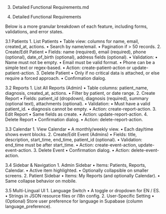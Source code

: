 3. Detailed Functional Requirements.md

3. Detailed Functional Requirements

Below is a more granular breakdown of each feature, including forms, validations, and error states.

3.1 Patients
	1.	List Patients
	•	Table view: columns for name, email, created_at, actions.
	•	Search by name/email.
	•	Pagination if > 50 records.
	2.	Create/Edit Patient
	•	Fields: name (required), email (required), phone (optional), date_of_birth (optional), address fields (optional).
	•	Validation:
	•	Name must not be empty.
	•	Email must be valid format.
	•	Phone can be a simple text or regex-based.
	•	Action: create-patient-action or update-patient-action.
	3.	Delete Patient
	•	Only if no critical data is attached, or else require a forced approach.
	•	Confirmation dialog.

3.2 Reports
	1.	List All Reports (Admin)
	•	Table columns: patient_name, diagnosis, created_at, actions.
	•	Filter by patient, or date range.
	2.	Create Report
	•	Fields: patient_id (dropdown), diagnosis (required), summary (optional text), attachments (optional).
	•	Validation:
	•	Must have a valid patient_id.
	•	diagnosis cannot be empty.
	•	Action: create-report-action.
	3.	Edit Report
	•	Same fields as create.
	•	Action: update-report-action.
	4.	Delete Report
	•	Confirmation dialog.
	•	Action: delete-report-action.

3.3 Calendar
	1.	View Calendar
	•	A monthly/weekly view.
	•	Each day/time shows event blocks.
	2.	Create/Edit Event (Admins)
	•	Fields: title, description, start_time, end_time, patient_id (optional).
	•	Validation: end_time must be after start_time.
	•	Action: create-event-action, update-event-action.
	3.	Delete Event
	•	Confirmation dialog.
	•	Action: delete-event-action.

3.4 Sidebar & Navigation
	1.	Admin Sidebar
	•	Items: Patients, Reports, Calendar.
	•	Active item highlighted.
	•	Optionally collapsible on smaller screens.
	2.	Patient Sidebar
	•	Items: My Reports (and optionally Calendar).
	•	Same collapse behavior on mobile.

3.5 Multi-Lingual UI
	1.	Language Switch
	•	A toggle or dropdown for EN / ES.
	•	Strings in JSON resource files or i18n config.
	2.	User-Specific Setting
	•	(Optional) Store user preference for language in Supabase (column language_preference).